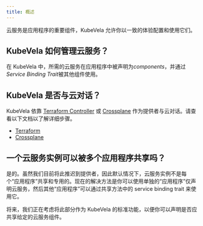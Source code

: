 ```yaml
---
title: 概述
---
```


云服务是应用程序的重要组件，KubeVela 允许你以一致的体验配置和使用它们。

## KubeVela 如何管理云服务？

在 KubeVela 中，所需的云服务在应用程序中被声明为*components*，并通过*Service Binding Trait*被其他组件使用。

## KubeVela 是否与云对话？

KubeVela 依靠 [Terraform Controller](https://github.com/oam-dev/terraform-controller) 或 [Crossplane](https://crossplane.io/) 作为提供者与云对话。请查看以下文档以了解详细步骤。

- [Terraform](../platform-engineers/components/component-terraform)
- [Crossplane](./crossplane)

## 一个云服务实例可以被多个应用程序共享吗？

是的。虽然我们目前将此推迟到提供者，因此默认情况下，云服务实例不是每个“应用程序”共享和专用的。现在的解决方法是你可以使用单独的“应用程序”仅声明云服务，然后其他“应用程序”可以通过共享方法中的 service binding trait 来使用它。

将来，我们正在考虑将此部分作为 KubeVela 的标准功能，以便你可以声明是否应共享给定的云服务组件。